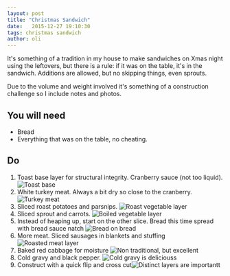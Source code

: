 ```yaml
---
layout: post
title: "Christmas Sandwich"
date:   2015-12-27 19:10:30
tags: christmas sandwich
author: oli
---
```


It's something of a tradition in my house to make sandwiches on Xmas night using the leftovers, but there is a rule: if it was on the table, it's in the sandwich.  Additions are allowed, but no skipping things, even sprouts.

Due to the volume and weight involved it's something of a construction challenge so I include notes and photos.


## You will need

* Bread
* Everything that was on the table, no cheating.


## Do

1. Toast base layer for structural integrity.  Cranberry sauce (not too liquid). ![Toast base](/images/blog/christmas-sandwich/christmas-sandwich-10.jpg)
2. White turkey meat.  Always a bit dry so close to the cranberry.  ![Turkey meat](/images/blog/christmas-sandwich/christmas-sandwich-9.jpg)
3. Sliced roast potatoes and parsnips. ![Roast vegetable layer](/images/blog/christmas-sandwich/christmas-sandwich-8.jpg)
4. Sliced sprout and carrots.  ![Boiled vegetable layer](/images/blog/christmas-sandwich/christmas-sandwich-7.jpg)
5. Instead of heaping up, start on the other slice.  Bread this time spread with bread sauce natch ![Bread on bread](/images/blog/christmas-sandwich/christmas-sandwich-6.jpg)
6. More meat.  Sliced sausages in blankets and stuffing ![Roasted meat layer](/images/blog/christmas-sandwich/christmas-sandwich-5.jpg)
7. Baked red cabbage for moisture ![Non traditional, but excellent](/images/blog/christmas-sandwich/christmas-sandwich-4.jpg)
8. Cold gravy and black pepper. ![Cold gravy is deliciouss](/images/blog/christmas-sandwich/christmas-sandwich-3.jpg)
9. Construct with a quick flip and cross cut![Distinct layers are importantt](/images/blog/christmas-sandwich/christmas-sandwich-2.jpg)


